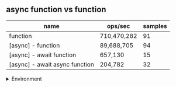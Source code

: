 ## async function vs function

|name|ops/sec|samples|
|-|-|-|
|function|710,470,282|91|
|[async] - function|89,688,705|94|
|[async] - await function|657,130|15|
|[async] - await async function|204,782|32|


<details>
<summary>Environment</summary>

* __Machine:__ linux x64 | 2 vCPUs | 6.8GB Mem
* __Run:__ Thu Oct 26 2023 23:42:36 GMT+0000 (Coordinated Universal Time)
</details>

<!--
{"environment":{"platform":"linux","arch":"x64","cpus":2,"totalMemory":6.7597503662109375},"benchmarks":[{"name":"function","opsSec":710470282.4956427,"samples":9},{"name":"[async] - function","opsSec":89688704.61900891,"samples":7},{"name":"[async] - await function","opsSec":657129.804900956,"samples":3},{"name":"[async] - await async function","opsSec":204781.54663538106,"samples":3}]}-->
